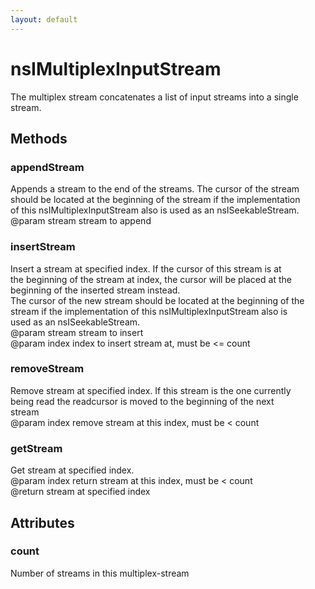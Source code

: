 ```yaml
---
layout: default
---
```


# nsIMultiplexInputStream #
  
The multiplex stream concatenates a list of input streams into a single  
stream.  
  

## Methods ##

### appendStream ###
  
Appends a stream to the end of the streams. The cursor of the stream  
should be located at the beginning of the stream if the implementation  
of this nsIMultiplexInputStream also is used as an nsISeekableStream.  
@param stream  stream to append  
  

### insertStream ###
  
Insert a stream at specified index.  If the cursor of this stream is at  
the beginning of the stream at index, the cursor will be placed at the  
beginning of the inserted stream instead.  
The cursor of the new stream should be located at the beginning of the  
stream if the implementation of this nsIMultiplexInputStream also is  
used as an nsISeekableStream.  
@param stream  stream to insert  
@param index   index to insert stream at, must be <= count  
  

### removeStream ###
  
Remove stream at specified index. If this stream is the one currently  
being read the readcursor is moved to the beginning of the next  
stream  
@param index   remove stream at this index, must be < count  
  

### getStream ###
  
Get stream at specified index.  
@param index   return stream at this index, must be < count  
@return        stream at specified index  
  

## Attributes ##

### count ###
  
Number of streams in this multiplex-stream  
  
